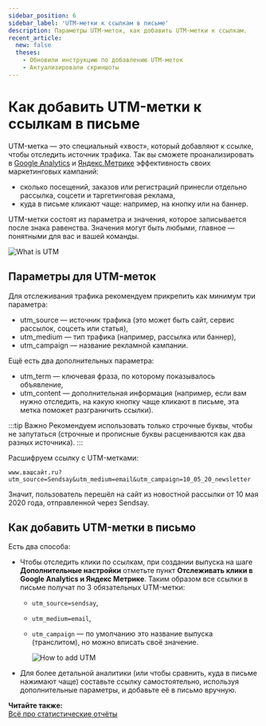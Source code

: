 ```yaml
---
sidebar_position: 6
sidebar_label: 'UTM-метки к ссылкам в письме'
description: Параметры UTM-меток, как добавить UTM-метки к ссылкам.
recent_article:
  new: false
  theses:
    - Обновили инструкцию по добавлению UTM-меток
    - Актуализировали скриншоты
---
```


# Как добавить UTM-метки к ссылкам в письме

UTM-метка — это специальный «хвост», который добавляют к ссылке, чтобы отследить источник трафика. Так вы сможете проанализировать в [Google Analytics](https://www.google.com/analytics/) и [Яндекс.Метрике](https://metrika.yandex.ru/) эффективность своих маркетинговых кампаний:

- сколько посещений, заказов или регистраций принесли отдельно рассылка, соцсети и таргетинговая реклама,
- куда в письме кликают чаще: например, на кнопку или на баннер.

UTM-метки состоят из параметра и значения, которое записывается после знака равенства. Значения могут быть любыми, главное — понятными для вас и вашей команды.

![What is UTM](/img/email-campaigns/settings\how-to-add-utm/what-is-utm.png) <br/>

## Параметры для UTM-меток

Для отслеживания трафика рекомендуем прикрепить как минимум три параметра:

- utm_source — источник трафика (это может быть сайт, сервис рассылок, соцсеть или статья),
- utm_medium — тип трафика (например, рассылка или баннер),
- utm_campaign — название рекламной кампании.

Ещё есть два дополнительных параметра:

- utm_term — ключевая фраза, по которому показывалось объявление,
- utm_content — дополнительная информация (например, если вам нужно отследить, на какую кнопку чаще кликают в письме, эта метка поможет разграничить ссылки).

:::tip Важно
Рекомендуем использовать только строчные буквы, чтобы не запутаться (строчные и прописные буквы расцениваются как два разных источника).
:::

Расшифруем ссылку с UTM-метками:

```
www.вашсайт.ru?utm_source=Sendsay&utm_medium=email&utm_campaign=10_05_20_newsletter
```

Значит, пользователь перешёл на сайт из новостной рассылки от 10 мая 2020 года, отправленной через Sendsay.

## Как добавить UTM-метки в письмо

Есть два способа:

- Чтобы отследить клики по ссылкам, при создании выпуска на шаге **Дополнительные настройки** отметьте пункт **Отслеживать клики в Google Analytics и Яндекс Метрике**. Таким образом все ссылки в письме получат по 3 обязательных UTM-метки:

  - `utm_source=sendsay`,
  - `utm_medium=email`,
  - `utm_campaign` — по умолчанию это название выпуска (транслитом), но можно вписать своё значение.

    ![How to add UTM](/img/email-campaigns/settings\how-to-add-utm/how-to-create-utm.gif) <br/>

- Для более детальной аналитики (или чтобы сравнить, куда в письме нажимают чаще) составьте ссылку самостоятельно, используя дополнительные параметры, и добавьте её в письмо вручную.

**Читайте также:**<br/>
[Всё про статистические отчёты](https://docs.sendsay.ru/statistics/all-about-campaign-reports)
